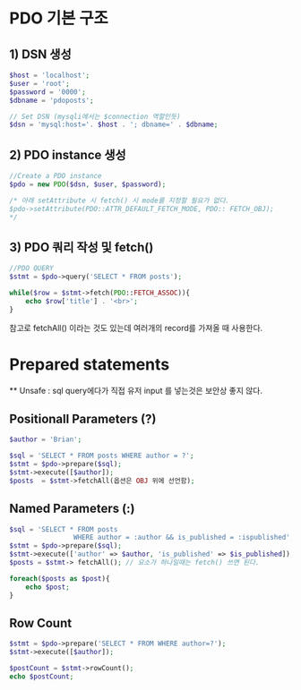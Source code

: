 # PDO 기본 구조

## 1) DSN 생성

```php
$host = 'localhost';
$user = 'root';
$password = '0000';
$dbname = 'pdoposts';

// Set DSN (mysqli에서는 $connection 역할인듯)
$dsn = 'mysql:host='. $host . '; dbname=' . $dbname;
```

## 2) PDO instance 생성

```php
//Create a PDO instance
$pdo = new PDO($dsn, $user, $password);

/* 아래 setAttribute 시 fetch() 시 mode를 지정할 필요가 없다.
$pdo->setAttribute(PDO::ATTR_DEFAULT_FETCH_MODE, PDO:: FETCH_OBJ);
*/

```

## 3) PDO 쿼리 작성 및 fetch()

```php
//PDO QUERY
$stmt = $pdo->query('SELECT * FROM posts');

while($row = $stmt->fetch(PDO::FETCH_ASSOC)){
	echo $row['title'] . '<br>';
}
```

 참고로 fetchAll() 이라는 것도 있는데 여러개의 record를 가져올 때 사용한다.

# Prepared statements

** Unsafe : sql query에다가 직접 유저 input 를 넣는것은 보안상 좋지 않다.

## Positionall Parameters (?)

```php
$author = 'Brian';

$sql = 'SELECT * FROM posts WHERE author = ?';
$stmt = $pdo->prepare($sql); 
$stmt->execute([$author]);
$posts  = $stmt->fetchAll(옵션은 OBJ 위에 선언함);
```

## Named Parameters (:)

```php
$sql = 'SELECT * FROM posts 
				WHERE author = :author && is_published = :ispublished';
$stmt = $pdo->prepare($sql);
$stmt->execute(['author' => $author, 'is_published' => $is_published]);
$posts = $stmt-> fetchAll(); // 요소가 하나일때는 fetch() 쓰면 된다.

foreach($posts as $post){
	echo $post;
}
```

## Row Count

```php
$stmt = $pdo->prepare('SELECT * FROM WHERE author=?');
$stmt->execute([$author]);

$postCount = $stmt->rowCount();
echo $postCount;
```
